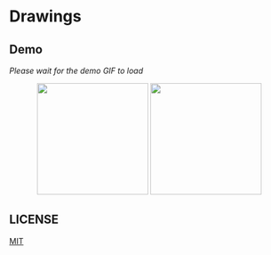 # Drawings

## Demo

*Please wait for the demo GIF to load*

<p align="center">
  <img src="GIF/demo-flower.gif" width="200">
  <img src="GIF/demo-ring.gif" width="200">
</p>

## LICENSE

[MIT](LICENSE)

